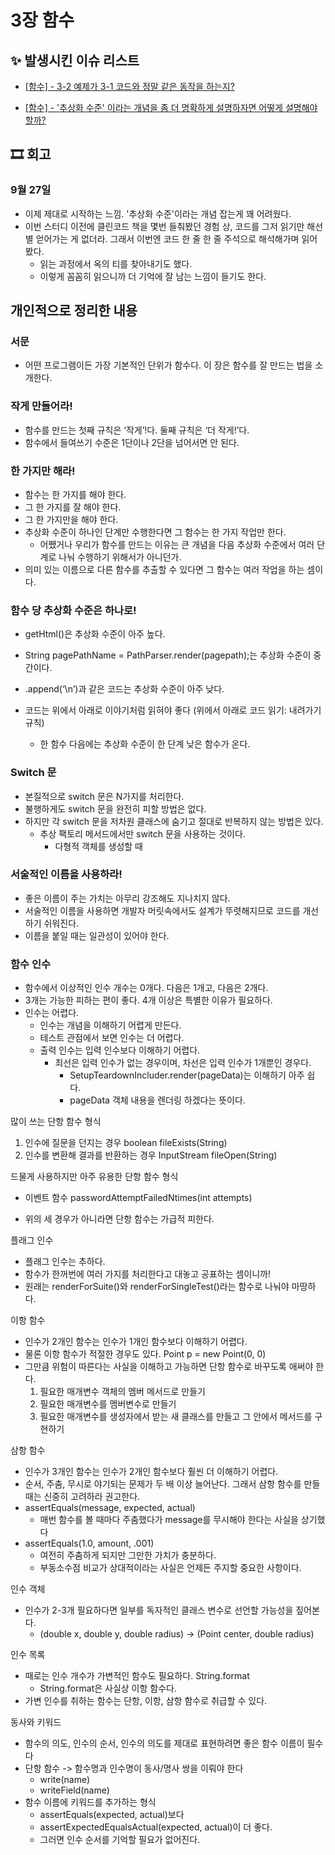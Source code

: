 # 3장 함수

## ✨ 발생시킨 이슈 리스트
- [[함수] - 3-2 예제가 3-1 코드와 정말 같은 동작을 하는지?](https://github.com/Eighteeen/CleanCode_Book_Study/issues/4)

- [[함수] - '추상화 수준' 이라는 개념을 좀 더 명확하게 설명하자면 어떻게 설명해야 할까?](https://github.com/Eighteeen/CleanCode_Book_Study/issues/5)

## 🎞 회고  

### 9월 27일
* 이제 제대로 시작하는 느낌. '추상화 수준'이라는 개념 잡는게 꽤 어려웠다.
* 이번 스터디 이전에 클린코드 책을 몇번 들춰봤던 경험 상, 코드를 그저 읽기만 해선 별 얻어가는 게 없더라. 그래서 이번엔 코드 한 줄 한 줄 주석으로 해석해가며 읽어봤다.
    * 읽는 과정에서 옥의 티를 찾아내기도 했다.
    * 이렇게 꼼꼼히 읽으니까 더 기억에 잘 남는 느낌이 들기도 한다.

## 개인적으로 정리한 내용

### 서문
* 어떤 프로그램이든 가장 기본적인 단위가 함수다. 이 장은 함수를 잘 만드는 법을 소개한다.

### 작게 만들어라!
* 함수를 만드는 첫째 규칙은 ‘작게’!다. 둘째 규칙은 ‘더 작게!’다.
* 함수에서 들여쓰기 수준은 1단이나 2단을 넘어서면 안 된다.

### 한 가지만 해라!
* 함수는 한 가지를 해야 한다.
* 그 한 가지를 잘 해야 한다.
* 그 한 가지만을 해야 한다.
* 추상화 수준이 하나인 단계만 수행한다면 그 함수는 한 가지 작업만 한다.
	* 어쨌거나 우리가 함수를 만드는 이유는 큰 개념을 다음 추상화 수준에서 여러 단계로 나눠 수행하기 위해서가 아니던가.
* 의미 있는 이름으로 다른 함수를 추출할 수 있다면 그 함수는 여러 작업을 하는 셈이다.

### 함수 당 추상화 수준은 하나로!
* getHtml()은 추상화 수준이 아주 높다.
* String pagePathName = PathParser.render(pagepath);는 추상화 수준이 중간이다.
* .append(‘\n’)과 같은 코드는 추상화 수준이 아주 낮다.

* 코드는 위에서 아래로 이야기처럼 읽혀야 좋다 (위에서 아래로 코드 읽기: 내려가기 규칙)
	* 한 함수 다음에는 추상화 수준이 한 단계 낮은 함수가 온다.

### Switch 문
* 본질적으로 switch 문은 N가지를 처리한다.
* 불행하게도 switch 문을 완전히 피할 방법은 없다.
* 하지만 각 switch 문을 저차원 클래스에 숨기고 절대로 반복하지 않는 방법은 있다.
	* 추상 팩토리 메서드에서만 switch 문을 사용하는 것이다.
		* 다형적 객체를 생성할 때

### 서술적인 이름을 사용하라!
* 좋은 이름이 주는 가치는 아무리 강조해도 지나치지 않다.
* 서술적인 이름을 사용하면 개발자 머릿속에서도 설계가 뚜렷해지므로 코드를 개선하기 쉬워진다.
* 이름을 붙일 때는 일관성이 있어야 한다.

### 함수 인수
* 함수에서 이상적인 인수 개수는 0개다. 다음은 1개고, 다음은 2개다.
* 3개는 가능한 피하는 편이 좋다. 4개 이상은 특별한 이유가 필요하다.
* 인수는 어렵다.
	* 인수는 개념을 이해하기 어렵게 만든다.
	* 테스트 관점에서 보면 인수는 더 어렵다.
	* 출력 인수는 입력 인수보다 이해하기 어렵다.
		* 최선은 입력 인수가 없는 경우이며, 차선은 입력 인수가 1개뿐인 경우다.
			* SetupTeardownIncluder.render(pageData)는 이해하기 아주 쉽다.
			* pageData 객체 내용을 렌더링 하겠다는 뜻이다.

많이 쓰는 단항 함수 형식
1. 인수에 질문을 던지는 경우 boolean fileExists(String)
2. 인수를 변환해 결과를 반환하는 경우 InputStream fileOpen(String)

드물게 사용하지만 아주 유용한 단항 함수 형식
* 이벤트 함수 passwordAttemptFailedNtimes(int attempts)

* 위의 세 경우가 아니라면 단항 함수는 가급적 피한다.

플래그 인수
* 플래그 인수는 추하다.
* 함수가 한꺼번에 여러 가지를 처리한다고 대놓고 공표하는 셈이니까!
* 원래는 renderForSuite()와 renderForSingleTest()라는 함수로 나눠야 마땅하다.

이항 함수
* 인수가 2개인 함수는 인수가 1개인 함수보다 이해하기 어렵다.
* 물론 이항 함수가 적절한 경우도 있다. Point p = new Point(0, 0)
* 그만큼 위험이 따른다는 사실을 이해하고 가능하면 단항 함수로 바꾸도록 애써야 한다.
	1. 필요한 매개변수 객체의 멤버 메서드로 만들기
	2. 필요한 매개변수를 멤버변수로 만들기
	3. 필요한 매개변수를 생성자에서 받는 새 클래스를 만들고 그 안에서 메서드를 구현하기

삼항 함수
* 인수가 3개인 함수는 인수가 2개인 함수보다 훨씬 더 이해하기 어렵다.
* 순서, 주춤, 무시로 야기되는 문제가 두 배 이상 늘어난다. 그래서 삼항 함수를 만들 때는 신중히 고려하라 권고한다.
* assertEquals(message, expected, actual)
	* 매번 함수를 볼 때마다 주춤했다가 message를 무시해야 한다는 사실을 상기했다
* assertEquals(1.0, amount, .001)
	* 여전히 주춤하게 되지만 그만한 가치가 충분하다.
	* 부동소수점 비교가 상대적이라는 사실은 언제든 주지할 중요한 사항이다.

인수 객체
* 인수가 2-3개 필요하다면 일부를 독자적인 클래스 변수로 선언할 가능성을 짚어본다.
	* (double x, double y, double radius) -> (Point center, double radius)

인수 목록
* 때로는 인수 개수가 가변적인 함수도 필요하다. String.format
	* String.format은 사실상 이항 함수다.
* 가변 인수를 취하는 함수는 단항, 이항, 삼항 함수로 취급할 수 있다.

동사와 키워드
* 함수의 의도, 인수의 순서, 인수의 의도를 제대로 표현하려면 좋은 함수 이름이 필수다
* 단항 함수 -> 함수명과 인수명이 동사/명사 쌍을 이뤄야 한다
	* write(name)
	* writeField(name)
* 함수 이름에 키워드를 추가하는 형식
	* assertEquals(expected, actual)보다
	* assertExpectedEqualsActual(expected, actual)이 더 좋다.
	* 그러면 인수 순서를 기억할 필요가 없어진다.